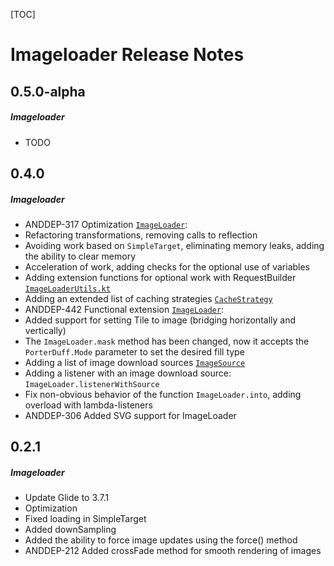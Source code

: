 [TOC]
# Imageloader Release Notes
## 0.5.0-alpha
##### Imageloader
* TODO
## 0.4.0
##### Imageloader
* ANDDEP-317 Optimization [`ImageLoader`](lib-imageloader/src/main/java/ru/surfstudio/android/imageloader/ImageLoader.kt):
* Refactoring transformations, removing calls to reflection
* Avoiding work based on `SimpleTarget`, eliminating memory leaks, adding the ability to clear memory
* Acceleration of work, adding checks for the optional use of variables
* Adding extension functions for optional work with RequestBuilder [`ImageLoaderUtils.kt`](lib-imageloader/src/main/java/ru/surfstudio/android/imageloader/util/ImageLoaderUtils.kt)
* Adding an extended list of caching strategies [`CacheStrategy`](lib-imageloader/src/main/java/ru/surfstudio/android/imageloader/data/CacheStrategy.kt)
* ANDDEP-442 Functional extension [`ImageLoader`](lib-imageloader/src/main/java/ru/surfstudio/android/imageloader/ImageLoader.kt):
* Added support for setting Tile to image (bridging horizontally and vertically)
* The `ImageLoader.mask` method has been changed, now it accepts the` PorterDuff.Mode` parameter to set the desired fill type
* Adding a list of image download sources [`ImageSource`](lib-imageloader/src/main/java/ru/surfstudio/android/imageloader/data/ImageSource.kt)
* Adding a listener with an image download source: `ImageLoader.listenerWithSource`
* Fix non-obvious behavior of the function `ImageLoader.into`, adding overload with lambda-listeners
* ANDDEP-306 Added SVG support for ImageLoader
## 0.2.1
##### Imageloader
* Update Glide to 3.7.1
* Optimization
* Fixed loading in SimpleTarget
* Added downSampling
* Added the ability to force image updates using the force() method
* ANDDEP-212 Added crossFade method for smooth rendering of images